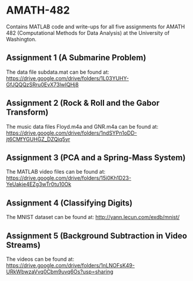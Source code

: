 # AMATH-482
Contains MATLAB code and write-ups for all five assignments for AMATH 482 (Computational Methods for Data Analysis) at the University of Washington.

## Assignment 1 (A Submarine Problem)
The data file subdata.mat can be found at: https://drive.google.com/drive/folders/1L03YUHY-GfJQQQzSRru0EvX73lwIQHj8

## Assignment 2 (Rock & Roll and the Gabor Transform)
The music data files Floyd.m4a and GNR.m4a can be found at: https://drive.google.com/drive/folders/1ndSYPn1oDD-jt6CMfYGUHGZ_DZQiq5yr

## Assignment 3 (PCA and a Spring-Mass System)
The MATLAB video files can be found at: https://drive.google.com/drive/folders/15i0Kh1D23-YeUakje4EZg3wTr0tu10Ok

## Assignment 4 (Classifying Digits)
The MNIST dataset can be found at: http://yann.lecun.com/exdb/mnist/

## Assignment 5 (Background Subtraction in Video Streams)
The videos can be found at: https://drive.google.com/drive/folders/1nLNOFsK49-URkWbwzaVvq0Cbm9uvq6Os?usp=sharing
